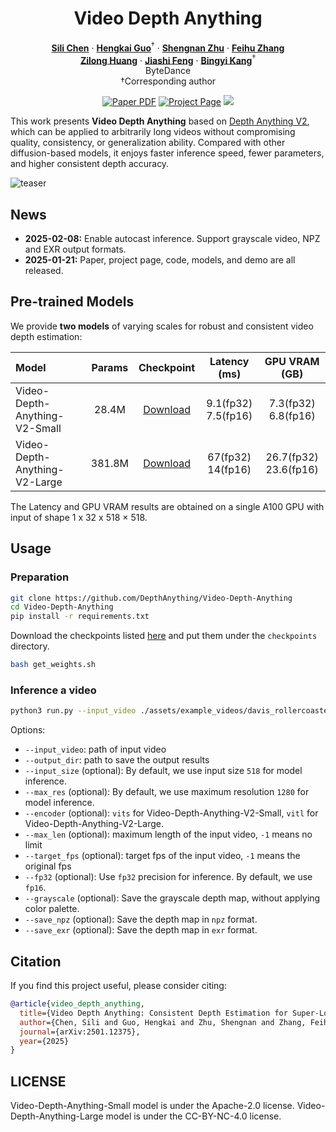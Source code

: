 <div align="center">
<h1>Video Depth Anything</h1>
  
[**Sili Chen**](https://github.com/SiliChen321) · [**Hengkai Guo**](https://guohengkai.github.io/)<sup>&dagger;</sup> · [**Shengnan Zhu**](https://github.com/Shengnan-Zhu)  · [**Feihu Zhang**](https://github.com/zhizunhu)
<br>
[**Zilong Huang**](http://speedinghzl.github.io/)   ·  [**Jiashi Feng**](https://scholar.google.com.sg/citations?user=Q8iay0gAAAAJ&hl=en)   ·  [**Bingyi Kang**](https://bingykang.github.io/)<sup>&dagger;</sup> 
<br>
ByteDance
<br>
&dagger;Corresponding author

<a href="https://arxiv.org/abs/2501.12375"><img src='https://img.shields.io/badge/arXiv-Video Depth Anything-red' alt='Paper PDF'></a>
<a href='https://videodepthanything.github.io'><img src='https://img.shields.io/badge/Project_Page-Video Depth Anything-green' alt='Project Page'></a>
<a href='https://huggingface.co/spaces/depth-anything/Video-Depth-Anything'><img src='https://img.shields.io/badge/%F0%9F%A4%97%20Hugging%20Face-Demo-blue'></a>
</div>

</div>

This work presents **Video Depth Anything** based on [Depth Anything V2](https://github.com/DepthAnything/Depth-Anything-V2), which can be applied to arbitrarily long videos without compromising quality, consistency, or generalization ability. Compared with other diffusion-based models, it enjoys faster inference speed, fewer parameters, and higher consistent depth accuracy.

![teaser](assets/teaser_video_v2.png)

## News
- **2025-02-08:** Enable autocast inference. Support grayscale video, NPZ and EXR output formats.
- **2025-01-21:** Paper, project page, code, models, and demo are all released.


## Pre-trained Models
We provide **two models** of varying scales for robust and consistent video depth estimation:

| Model | Params | Checkpoint | Latency (ms) | GPU VRAM (GB) |
|:-|:-:|:-:|:-:|:-:|
| Video-Depth-Anything-V2-Small | 28.4M | [Download](https://huggingface.co/depth-anything/Video-Depth-Anything-Small/resolve/main/video_depth_anything_vits.pth?download=true) | 9.1(fp32)<br>7.5(fp16) | 7.3(fp32)<br>6.8(fp16) |
| Video-Depth-Anything-V2-Large | 381.8M | [Download](https://huggingface.co/depth-anything/Video-Depth-Anything-Large/resolve/main/video_depth_anything_vitl.pth?download=true) | 67(fp32)<br>14(fp16) | 26.7(fp32)<br>23.6(fp16) |

The Latency and GPU VRAM results are obtained on a single A100 GPU with input of shape 1 x 32 x 518 × 518.

## Usage

### Preparation

```bash
git clone https://github.com/DepthAnything/Video-Depth-Anything
cd Video-Depth-Anything
pip install -r requirements.txt
```

Download the checkpoints listed [here](#pre-trained-models) and put them under the `checkpoints` directory.
```bash
bash get_weights.sh
```

### Inference a video
```bash
python3 run.py --input_video ./assets/example_videos/davis_rollercoaster.mp4 --output_dir ./outputs --encoder vitl
```

Options:
- `--input_video`: path of input video
- `--output_dir`: path to save the output results
- `--input_size` (optional): By default, we use input size `518` for model inference.
- `--max_res` (optional): By default, we use maximum resolution `1280` for model inference.
- `--encoder` (optional): `vits` for Video-Depth-Anything-V2-Small, `vitl` for Video-Depth-Anything-V2-Large.
- `--max_len` (optional): maximum length of the input video, `-1` means no limit
- `--target_fps` (optional): target fps of the input video, `-1` means the original fps
- `--fp32` (optional): Use `fp32` precision for inference. By default, we use `fp16`.
- `--grayscale` (optional): Save the grayscale depth map, without applying color palette.
- `--save_npz` (optional): Save the depth map in `npz` format.
- `--save_exr` (optional): Save the depth map in `exr` format.

## Citation

If you find this project useful, please consider citing:

```bibtex
@article{video_depth_anything,
  title={Video Depth Anything: Consistent Depth Estimation for Super-Long Videos},
  author={Chen, Sili and Guo, Hengkai and Zhu, Shengnan and Zhang, Feihu and Huang, Zilong and Feng, Jiashi and Kang, Bingyi}
  journal={arXiv:2501.12375},
  year={2025}
}
```


## LICENSE
Video-Depth-Anything-Small model is under the Apache-2.0 license. Video-Depth-Anything-Large model is under the CC-BY-NC-4.0 license.
